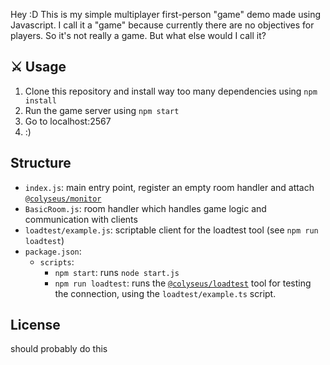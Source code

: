 
Hey :D
This is my simple multiplayer first-person "game" demo made using Javascript. I call it a "game" because currently there are no objectives for players. So it's not really a game. But what else would I call it?

## :crossed_swords: Usage

 1. Clone this repository and install way too many dependencies using `npm install`
 2. Run the game server using `npm start`
 3. Go to localhost:2567
 4. :)

## Structure

- `index.js`: main entry point, register an empty room handler and attach [`@colyseus/monitor`](https://github.com/colyseus/colyseus-monitor)
- `BasicRoom.js`: room handler which handles game logic and communication with clients
- `loadtest/example.js`: scriptable client for the loadtest tool (see `npm run loadtest`)
- `package.json`:
    - `scripts`:
        - `npm start`: runs `node start.js`
        - `npm run loadtest`: runs the [`@colyseus/loadtest`](https://github.com/colyseus/colyseus-loadtest/) tool for testing the connection, using the `loadtest/example.ts` script.


## License

should probably do this
